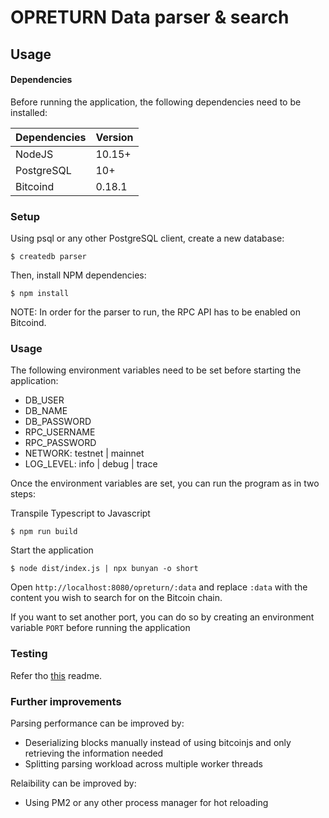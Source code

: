 # OPRETURN Data parser & search

## Usage

#### Dependencies

Before running the application, the following dependencies need to be installed:

| Dependencies | Version |
| ------------ | ------- |
| NodeJS       | 10.15+  |
| PostgreSQL   | 10+     |
| Bitcoind     | 0.18.1  |

### Setup

Using psql or any other PostgreSQL client, create a new database:

```
$ createdb parser
```

Then, install NPM dependencies:

```
$ npm install
```

NOTE: In order for the parser to run, the RPC API has to be enabled on Bitcoind.

### Usage

The following environment variables need to be set before starting the application:

- DB_USER
- DB_NAME
- DB_PASSWORD
- RPC_USERNAME
- RPC_PASSWORD
- NETWORK: testnet | mainnet
- LOG_LEVEL: info | debug | trace

Once the environment variables are set, you can run the program as in two steps:

Transpile Typescript to Javascript

```
$ npm run build
```

Start the application

```
$ node dist/index.js | npx bunyan -o short
```

Open `http://localhost:8080/opreturn/:data` and replace `:data` with the content you
wish to search for on the Bitcoin chain.

If you want to set another port, you can do so by creating an environment variable `PORT` before
running the application

### Testing

Refer tho [this](./src/test/README.md) readme.

### Further improvements

Parsing performance can be improved by:

- Deserializing blocks manually instead of using bitcoinjs and only retrieving the information needed
- Splitting parsing workload across multiple worker threads

Relaibility can be improved by:

- Using PM2 or any other process manager for hot reloading
